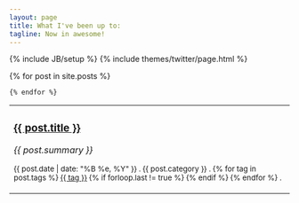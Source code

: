 ```yaml
---
layout: page
title: What I've been up to:
tagline: Now in awesome!
---
```

{% include JB/setup %}
{% include themes/twitter/page.html %}


<table class="table table-striped">
  <tbody>
	{% for post in site.posts %}	
    <tr>
      <td>
		  <h3><a href="{{ post.url }}">{{ post.title }}</a></h3>
          <i>{{ post.summary }}</i>
		  <p><small>{{ post.date | date: "%B %e, %Y" }} . {{ post.category }} . {% for tag in post.tags %} <a href="/tags/{{ tag }}" title="View posts tagged with &quot;{{ tag }}&quot;">{{ tag }}</a>  {% if forloop.last != true %} {% endif %} {% endfor %} . <a href="http://jespinoza88.github.com{{ post.url }}#disqus_thread" data-disqus-identifier="{{ post.url }}"></a></small></p>
	  </td>
    </tr>
    
	{% endfor %}			
  </tbody>
</table>